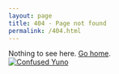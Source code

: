 ```yaml
---
layout: page
title: 404 - Page not found
permalink: /404.html
---
```


<div class="centerContainer">
  Nothing to see here. <a href="{{ site.baseurl }}/">Go home</a>.
  <br/>
  <a href="{{ site.baseurl}}/">
    <img src="{{ site.baseurl }}/images/confused_yuno.png" alt="Confused Yuno" class="regularImg">
  </a>
</div>
